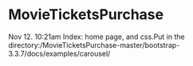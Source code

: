 # MovieTicketsPurchase
Nov 12. 10:21am
Index: home page, and css.Put in the directory:/MovieTicketsPurchase-master/bootstrap-3.3.7/docs/examples/carousel/
